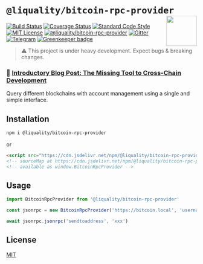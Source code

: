 # `@liquality/bitcoin-rpc-provider` <img align="right" src="https://raw.githubusercontent.com/liquality/chainabstractionlayer/master/liquality-logo.png" height="80px" />


[![Build Status](https://travis-ci.com/liquality/chainabstractionlayer.svg?branch=master)](https://travis-ci.com/liquality/chainabstractionlayer)
[![Coverage Status](https://coveralls.io/repos/github/liquality/chainabstractionlayer/badge.svg?branch=master)](https://coveralls.io/github/liquality/chainabstractionlayer?branch=master)
[![Standard Code Style](https://img.shields.io/badge/codestyle-standard-brightgreen.svg)](https://github.com/standard/standard)
[![MIT License](https://img.shields.io/badge/license-MIT-brightgreen.svg)](../../LICENSE.md)
[![@liquality/bitcoin-rpc-provider](https://img.shields.io/npm/dt/@liquality/bitcoin-rpc-provider.svg)](https://npmjs.com/package/@liquality/bitcoin-rpc-provider)
[![Gitter](https://img.shields.io/gitter/room/liquality/Lobby.svg)](https://gitter.im/liquality/Lobby?source=orgpage)
[![Telegram](https://img.shields.io/badge/chat-on%20telegram-blue.svg)](https://t.me/Liquality) [![Greenkeeper badge](https://badges.greenkeeper.io/liquality/chainabstractionlayer.svg)](https://greenkeeper.io/)

> :warning: This project is under heavy development. Expect bugs & breaking changes.

### :pencil: [Introductory Blog Post: The Missing Tool to Cross-Chain Development](https://medium.com/liquality/the-missing-tool-to-cross-chain-development-2ebfe898efa1)


Query different blockchains with account management using a single and simple interface.


## Installation

```bash
npm i @liquality/bitcoin-rpc-provider
```

or

```html
<script src="https://cdn.jsdelivr.net/npm/@liquality/bitcoin-rpc-provider@0.2.0/dist/bitcoin-rpc-provider.min.js"></script>
<!-- sourceMap at https://cdn.jsdelivr.net/npm/@liquality/bitcoin-rpc-provider@0.2.0/dist/bitcoin-rpc-provider.min.js.map -->
<!-- available as window.BitcoinRpcProvider -->
```


## Usage

```js
import BitcoinRpcProvider from '@liquality/bitcoin-rpc-provider'

const jsonrpc = new BitcoinRpcProvider('https://bitcoin.local', 'username', 'password')

await jsonrpc.jsonrpc('sendtoaddress', 'xxx')
```


## License

[MIT](../../LICENSE.md)
